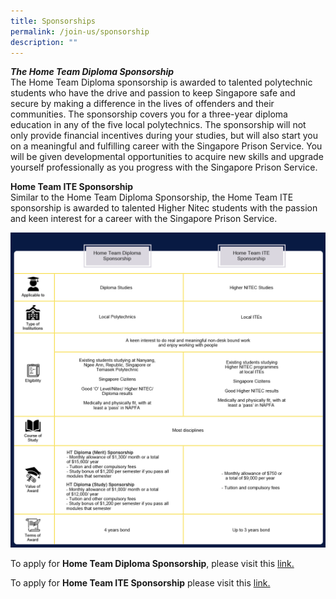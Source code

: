 ```yaml
---
title: Sponsorships
permalink: /join-us/sponsorship
description: ""
---
```

***The Home Team Diploma Sponsorship***<br>
The Home Team Diploma sponsorship is awarded to talented polytechnic students who have the drive and passion to keep Singapore safe and secure by making a difference in the lives of offenders and their communities. The sponsorship covers you for a three-year diploma education in any of the five local polytechnics. The sponsorship will not only provide financial incentives during your studies, but will also start you on a meaningful and fulfilling career with the Singapore Prison Service. You will be given developmental opportunities to acquire new skills and upgrade yourself professionally as you progress with the Singapore Prison Service.

**Home Team ITE Sponsorship** <br>
Similar to the Home Team Diploma Sponsorship, the Home Team ITE sponsorship is awarded to talented Higher Nitec students with the passion and keen interest for a career with the Singapore Prison Service.

![Alt text for image on Isomer site](/images/sps-sponsorships.png)

To apply for **Home Team Diploma Sponsorship**, please visit this [link.](https://www.mha.gov.sg/careers/sponsorships/home-team-diploma-sponsorship)

To apply for **Home Team ITE Sponsorship** please visit this [link.](https://www.mha.gov.sg/careers/sponsorships/home-team-ite-sponsorship)

